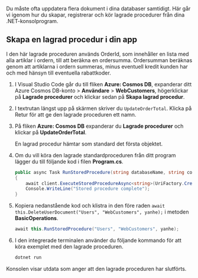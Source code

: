 Du måste ofta uppdatera flera dokument i dina databaser samtidigt. Här går vi igenom hur du skapar, registrerar och kör lagrade procedurer från dina .NET-konsolprogram.

## <a name="create-a-stored-procedure-in-your-app"></a>Skapa en lagrad procedur i din app

I den här lagrade proceduren används OrderId, som innehåller en lista med alla artiklar i ordern, till att beräkna en ordersumma. Ordersumman beräknas genom att artiklarna i ordern summeras, minus eventuell kredit kunden har och med hänsyn till eventuella rabattkoder.

1. I Visual Studio Code går du till fliken **Azure: Cosmos DB**, expanderar ditt Azure Cosmos DB-konto > **Användare** > **WebCustomers**, högerklickar på **Lagrade procedurer** och klickar sedan på **Skapa lagrad procedur**.

1. I textrutan längst upp på skärmen skriver du `UpdateOrderTotal`. Klicka på Retur för att ge den lagrade proceduren ett namn.

1. På fliken **Azure: Cosmos DB** expanderar du **Lagrade procedurer** och klickar på **UpdateOrderTotal**.

    En lagrad procedur hämtar som standard det första objektet.

1. Om du vill köra den lagrade standardproceduren från ditt program lägger du till följande kod i filen **Program.cs**.

    ```csharp
    public async Task RunStoredProcedure(string databaseName, string collectionName, User user)
    {
        await client.ExecuteStoredProcedureAsync<string>(UriFactory.CreateStoredProcedureUri(databaseName, collectionName, "UpdateOrderTotal"), new RequestOptions { PartitionKey = new PartitionKey(user.UserId) });
        Console.WriteLine("Stored procedure complete");
    }
    ```

1. Kopiera nedanstående kod och klistra in den före raden `await this.DeleteUserDocument("Users", "WebCustomers", yanhe);` i metoden **BasicOperations**.

    ```csharp
    await this.RunStoredProcedure("Users", "WebCustomers", yanhe);
    ```

1. I den integrerade terminalen använder du följande kommando för att köra exemplet med den lagrade proceduren.

    ```bash
    dotnet run
    ```

Konsolen visar utdata som anger att den lagrade proceduren har slutförts.
